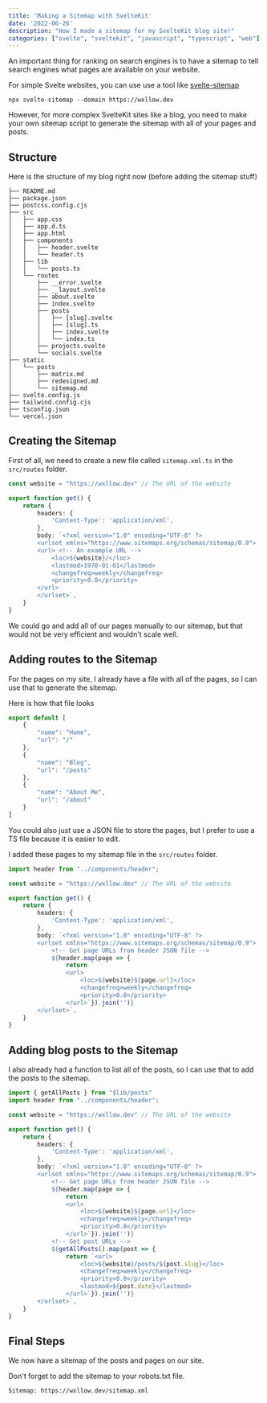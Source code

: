 ```yaml
---
title: 'Making a Sitemap with SvelteKit'
date: '2022-06-26'
description: "How I made a sitemap for my SvelteKit blog site!"
categories: ["svelte", "sveltekit", "javascript", "typescript", "web"]
---
```


An important thing for ranking on search engines is to have a sitemap to tell search engines what pages are available on your website.

For simple Svelte websites, you can use use a tool like [svelte-sitemap](https://github.com/bartholomej/svelte-sitemap)

```shell
npx svelte-sitemap --domain https://wxllow.dev
```

However, for more complex SvelteKit sites like a blog, you need to make your own sitemap script to generate the sitemap with all of your pages and posts.

## Structure

Here is the structure of my blog right now (before adding the sitemap stuff)

```tree
├── README.md
├── package.json
├── postcss.config.cjs
├── src
│   ├── app.css
│   ├── app.d.ts
│   ├── app.html
│   ├── components
│   │   ├── header.svelte
│   │   └── header.ts
│   ├── lib
│   │   └── posts.ts
│   └── routes
│       ├── __error.svelte
│       ├── __layout.svelte
│       ├── about.svelte
│       ├── index.svelte
│       ├── posts
│       │   ├── [slug].svelte
│       │   ├── [slug].ts
│       │   ├── index.svelte
│       │   └── index.ts
│       ├── projects.svelte
│       └── socials.svelte
├── static
│   └── posts
│       ├── matrix.md
│       ├── redesigned.md
│       └── sitemap.md
├── svelte.config.js
├── tailwind.config.cjs
├── tsconfig.json
└── vercel.json
```

## Creating the Sitemap

First of all, we need to create a new file called `sitemap.xml.ts` in the `src/routes` folder.

```ts
const website = "https://wxllow.dev" // The URL of the website

export function get() {
    return {
        headers: {
            'Content-Type': 'application/xml', 
        },
        body: `<?xml version="1.0" encoding="UTF-8" ?>
        <urlset xmlns="https://www.sitemaps.org/schemas/sitemap/0.9">
        <url> <!-- An example URL -->
            <loc>${website}/</loc>
            <lastmod>1970-01-01</lastmod>
            <changefreq>weekly</changefreq>
            <priority>0.8</priority>
        </url>
        </urlset>`,
    }
}

```

We could go and add all of our pages manually to our sitemap, but that would not be very efficient and wouldn't scale well.

## Adding routes to the Sitemap

For the pages on my site, I already have a file with all of the pages, so I can use that to generate the sitemap.

Here is how that file looks

```ts
export default [
    {
        "name": "Home",
        "url": "/"
    },
    {
        "name": "Blog",
        "url": "/posts"
    },
    {
        "name": "About Me",
        "url": "/about"
    }
]
```

You could also just use a JSON file to store the pages, but I prefer to use a TS file because it is easier to edit.

I added these pages to my sitemap file in the `src/routes` folder.

```ts
import header from "../components/header";

const website = "https://wxllow.dev" // The URL of the website

export function get() {
    return {
        headers: {
            'Content-Type': 'application/xml', 
        },
        body: `<?xml version="1.0" encoding="UTF-8" ?>
        <urlset xmlns="https://www.sitemaps.org/schemas/sitemap/0.9">
            <!-- Get page URLs from header JSON file -->
            ${header.map(page => {
                return `
                <url>
                    <loc>${website}${page.url}</loc>
                    <changefreq>weekly</changefreq>
                    <priority>0.8</priority>
                </url>`}).join('')}
        </urlset>`,
    }
}
```

## Adding blog posts to the Sitemap

I also already had a function to list all of the posts, so I can use that to add the posts to the sitemap.

```ts
import { getAllPosts } from "$lib/posts"
import header from "../components/header";

const website = "https://wxllow.dev" // The URL of the website

export function get() {
    return {
        headers: {
            'Content-Type': 'application/xml', 
        },
        body: `<?xml version="1.0" encoding="UTF-8" ?>
        <urlset xmlns="https://www.sitemaps.org/schemas/sitemap/0.9">
            <!-- Get page URLs from header JSON file -->
            ${header.map(page => {
                return `
                <url>
                    <loc>${website}${page.url}</loc>
                    <changefreq>weekly</changefreq>
                    <priority>0.8</priority>
                </url>`}).join('')}
            <!-- Get post URLs -->
            ${getAllPosts().map(post => {
                return `<url>
                    <loc>${website}/posts/${post.slug}</loc>
                    <changefreq>weekly</changefreq>
                    <priority>0.8</priority>
                    <lastmod>${post.date}</lastmod>
                </url>`}).join('')}
        </urlset>`,
    }
}

```

## Final Steps

We now have a sitemap of the posts and pages on our site.

Don't forget to add the sitemap to your robots.txt file.

```txt
Sitemap: https://wxllow.dev/sitemap.xml
```
